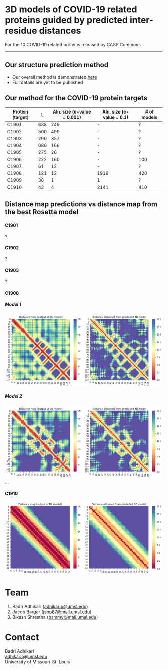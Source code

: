 # 3D models of COVID-19 related proteins guided by predicted inter-residue distances
For the 10 COVID-19 related proteins released by CASP Commons
<hr>

## Our structure prediction method
* Our overall method is demonstrated [here](./Full-Pipeline.md)
* Full details are yet to be published

## Our method for the COVID-19 protein targets
| Protein (target)  | L  | Aln. size (e-value = 0.001) | Aln. size (e-value = 0.1) | # of models |
|---|---|---|---|---|
| C1901 | 638 | 249  | -  | ? |
| C1902 | 500  | 499  | - | ? |
| C1903 | 290  | 357  | -  | ? |
| C1904 | 686  | 166  |  - | ? |
| C1905 | 275  | 26  |  - | ? |
| C1906 | 222  | 160  | -  | 100 |
| C1907 | 61  |  12 |  - | ? |
| C1908 | 121  |  12 | 1919  | 420 |
| C1909 | 38  |  1 | 1  | ? |
| C1910 | 43  | 4  |  2141 | 410 |
 
## Distance map predictions vs distance map from the best Rosetta model
#### C1901
?
#### C1902
?
#### C1903
?
#### C1908
##### Model 1
![](./distance-maps/C1908_1.png)  
##### Model 2
![](./distance-maps/C1908_2.png)
...
#### C1910
![](./distance-maps/C1910_1.png)

# Team
1. Badri Adhikari (adhikarib@umsl.edu)
1. Jacob Barger (jsbp67@mail.umsl.edu)
1. Bikash Shrestha (bsmmy@mail.umsl.edu)

# Contact
Badri Adhikari  
adhikarib@umsl.edu  
University of Missouri-St. Louis  
